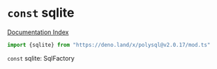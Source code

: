 # `const` sqlite

[Documentation Index](../README.md)

```ts
import {sqlite} from "https://deno.land/x/polysql@v2.0.17/mod.ts"
```

`const` sqlite: SqlFactory

